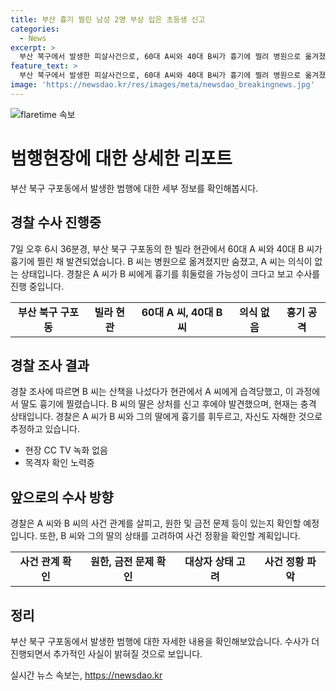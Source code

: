 ```yaml
---
title: 부산 흉기 찔린 남성 2명 부상 입은 초등생 신고
categories:
  - News
excerpt: >
  부산 북구에서 발생한 피살사건으로, 60대 A씨와 40대 B씨가 흉기에 찔려 병원으로 옮겨졌다. B씨는 사망했고, A씨는 의식이 없는 상태다. A씨가 B씨와 그의 딸에게 흉기를 휘두르고 자해한 것으로 추정되며, 사건 원인과 관련된 수사가 진행 중이다. 경찰은 이들 간에 원한 관계와 금전 문제 등을 조사할 예정이며, 사건 기록을 확인하기 위해 목격자를 찾고 있다. 
feature_text: >
  부산 북구에서 발생한 피살사건으로, 60대 A씨와 40대 B씨가 흉기에 찔려 병원으로 옮겨졌다. B씨는 사망했고, A씨는 의식이 없는 상태다. A씨가 B씨와 그의 딸에게 흉기를 휘두르고 자해한 것으로 추정되며, 사건 원인과 관련된 수사가 진행 중이다. 경찰은 이들 간에 원한 관계와 금전 문제 등을 조사할 예정이며, 사건 기록을 확인하기 위해 목격자를 찾고 있다. 
image: 'https://newsdao.kr/res/images/meta/newsdao_breakingnews.jpg'
---
```


<p><img src="https://newsdao.kr/res/images/meta/newsdao_breakingnews.jpg" alt="flaretime 속보" /></p>

<h1>범행현장에 대한 상세한 리포트</h1>

<p data-ke-size="size16">부산 북구 구포동에서 발생한 범행에 대한 세부 정보를 확인해봅시다.</p>

<h2 data-ke-size="size26">경찰 수사 진행중</h2>

<p data-ke-size="size16">7일 오후 6시 36분경, 부산 북구 구포동의 한 빌라 현관에서 60대 A 씨와 40대 B 씨가 흉기에 찔린 채 발견되었습니다. B 씨는 병원으로 옮겨졌지만 숨졌고, A 씨는 의식이 없는 상태입니다. 경찰은 A 씨가 B 씨에게 흉기를 휘둘렀을 가능성이 크다고 보고 수사를 진행 중입니다.</p>

<table>
<tbody>
<tr>
<td style="text-align: center; height: 17px;"><b>부산 북구 구포동</b></td>
<td style="text-align: center;"><b>빌라 현관</b></td>
<td style="text-align: center;"><b>60대 A 씨, 40대 B 씨</b></td>
<td style="text-align: center;"><b>의식 없음</b></td>
<td style="text-align: center;"><b>흉기 공격</b></td>
</tr>
</tbody>
</table>

<h2 data-ke-size="size26">경찰 조사 결과</h2>

<p data-ke-size="size16">경찰 조사에 따르면 B 씨는 산책을 나섰다가 현관에서 A 씨에게 습격당했고, 이 과정에서 딸도 흉기에 찔렸습니다. B 씨의 딸은 상처를 신고 후에야 발견했으며, 현재는 충격 상태입니다. 경찰은 A 씨가 B 씨와 그의 딸에게 흉기를 휘두르고, 자신도 자해한 것으로 추정하고 있습니다.</p>

<ul>
<li>현장 CC TV 녹화 없음</li>
<li>목격자 확인 노력중</li>
</ul>

<h2 data-ke-size="size26">앞으로의 수사 방향</h2>

<p data-ke-size="size16">경찰은 A 씨와 B 씨의 사건 관계를 살피고, 원한 및 금전 문제 등이 있는지 확인할 예정입니다. 또한, B 씨와 그의 딸의 상태를 고려하여 사건 정황을 확인할 계획입니다.</p>

<table>
<tbody>
<tr>
<td style="text-align: center; height: 17px;"><b>사건 관계 확인</b></td>
<td style="text-align: center;"><b>원한, 금전 문제 확인</b></td>
<td style="text-align: center;"><b>대상자 상태 고려</b></td>
<td style="text-align: center;"><b>사건 정황 파악</b></td>
</tr>
</tbody>
</table>

<h2 data-ke-size="size26">정리</h2>

<p data-ke-size="size16">부산 북구 구포동에서 발생한 범행에 대한 자세한 내용을 확인해보았습니다. 수사가 더 진행되면서 추가적인 사실이 밝혀질 것으로 보입니다.</p>
실시간 뉴스 속보는, <a href="https://newsdao.kr" rel="dofollow">https://newsdao.kr</a>


